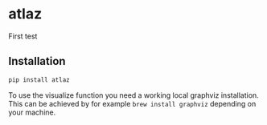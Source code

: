 # atlaz

First test

## Installation

```bash
pip install atlaz
```

To use the visualize function you need a working local graphviz installation. This can be achieved by for example `brew install graphviz` depending on your machine.